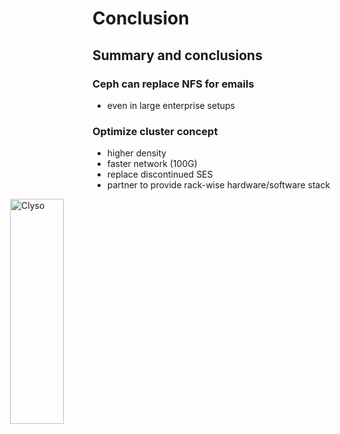 <!-- .slide: data-state="section-break" id="section-break-8" data-timing="10s" -->
# Conclusion


<!-- .slide: data-state="normal" id="conclusion-0" data-timing="20s" data-menu-title="Conclusion" -->
## Summary and conclusions

### Ceph can replace NFS for emails <!-- .element: class="fragment" data-fragment-index="0" -->
* even in large enterprise setups <!-- .element: class="fragment" data-fragment-index="0" -->

### Optimize cluster concept <!-- .element: class="fragment" data-fragment-index="1" -->
* higher density <!-- .element: class="fragment" data-fragment-index="2" -->
* faster network (100G) <!-- .element: class="fragment" data-fragment-index="3" -->
* replace discontinued SES <!-- .element: class="fragment" data-fragment-index="4" -->
* partner to provide rack-wise hardware/software stack <!-- .element: class="fragment" data-fragment-index="5" -->
<div>
     <img style="position: absolute; width:30%; right: 60%;" alt="Clyso"
          data-src="images/CLYSO-Logo_black.svg" />
</div> <!-- .element class="fragment" data-fragment-index="6"-->

